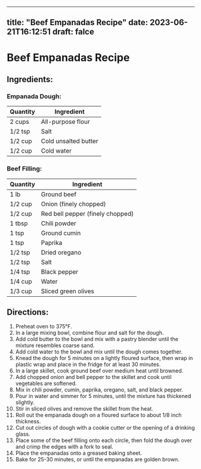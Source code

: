 
---
title: "Beef Empanadas Recipe"
date: 2023-06-21T16:12:51
draft: falce
---

# Beef Empanadas Recipe

## Ingredients:

### Empanada Dough:
| Quantity | Ingredient |
|----------|------------|
| 2 cups    | All-purpose flour |
| 1/2 tsp   | Salt |
| 1/2 cup   | Cold unsalted butter |
| 1/2 cup   | Cold water |

### Beef Filling:
| Quantity  | Ingredient |
|-----------|------------|
| 1 lb       | Ground beef |
| 1/2 cup    | Onion (finely chopped) |
| 1/2 cup    | Red bell pepper (finely chopped) |
| 1 tbsp     | Chili powder |
| 1 tsp      | Ground cumin |
| 1 tsp      | Paprika |
| 1/2 tsp    | Dried oregano |
| 1/2 tsp    | Salt |
| 1/4 tsp    | Black pepper |
| 1/4 cup    | Water |
| 1/3 cup    | Sliced green olives |

## Directions:

1. Preheat oven to 375°F.
2. In a large mixing bowl, combine flour and salt for the dough.
3. Add cold butter to the bowl and mix with a pastry blender until the mixture resembles coarse sand.
4. Add cold water to the bowl and mix until the dough comes together.
5. Knead the dough for 5 minutes on a lightly floured surface, then wrap in plastic wrap and place in the fridge for at least 30 minutes.
6. In a large skillet, cook ground beef over medium heat until browned.
7. Add chopped onion and bell pepper to the skillet and cook until vegetables are softened.
8. Mix in chili powder, cumin, paprika, oregano, salt, and black pepper.
9. Pour in water and simmer for 5 minutes, until the mixture has thickened slightly.
10. Stir in sliced olives and remove the skillet from the heat.
11. Roll out the empanada dough on a floured surface to about 1/8 inch thickness.
12. Cut out circles of dough with a cookie cutter or the opening of a drinking glass.
13. Place some of the beef filling onto each circle, then fold the dough over and crimp the edges with a fork to seal.
14. Place the empanadas onto a greased baking sheet.
15. Bake for 25-30 minutes, or until the empanadas are golden brown.
